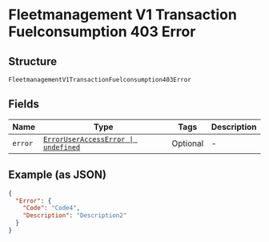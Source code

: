 
# Fleetmanagement V1 Transaction Fuelconsumption 403 Error

## Structure

`FleetmanagementV1TransactionFuelconsumption403Error`

## Fields

| Name | Type | Tags | Description |
|  --- | --- | --- | --- |
| `error` | [`ErrorUserAccessError \| undefined`](../../doc/models/error-user-access-error.md) | Optional | - |

## Example (as JSON)

```json
{
  "Error": {
    "Code": "Code4",
    "Description": "Description2"
  }
}
```

